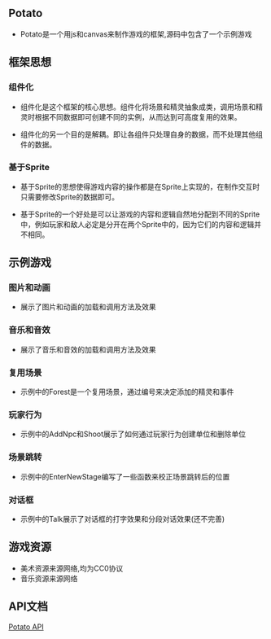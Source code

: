 ## Potato

   * Potato是一个用js和canvas来制作游戏的框架,源码中包含了一个示例游戏

## 框架思想

  ### 组件化

   * 组件化是这个框架的核心思想。组件化将场景和精灵抽象成类，调用场景和精灵时根据不同数据即可创建不同的实例，从而达到可高度复用的效果。

   * 组件化的另一个目的是解耦。即让各组件只处理自身的数据，而不处理其他组件的数据。

  ### 基于Sprite

   * 基于Sprite的思想使得游戏内容的操作都是在Sprite上实现的，在制作交互时只需要修改Sprite的数据即可。  

   * 基于Sprite的一个好处是可以让游戏的内容和逻辑自然地分配到不同的Sprite中，例如玩家和敌人必定是分开在两个Sprite中的，因为它们的内容和逻辑并不相同。

## 示例游戏

  ### 图片和动画

   * 展示了图片和动画的加载和调用方法及效果

  ### 音乐和音效

   * 展示了音乐和音效的加载和调用方法及效果

  ### 复用场景

   * 示例中的Forest是一个复用场景，通过编号来决定添加的精灵和事件

  ### 玩家行为

   * 示例中的AddNpc和Shoot展示了如何通过玩家行为创建单位和删除单位

  ### 场景跳转

   * 示例中的EnterNewStage编写了一些函数来校正场景跳转后的位置

  ### 对话框

   * 示例中的Talk展示了对话框的打字效果和分段对话效果(还不完善)

## 游戏资源

   * 美术资源来源网络,均为CC0协议
   * 音乐资源来源网络

## API文档

   [Potato API](https://www.yuque.com/books/share/662514e0-513d-44b6-9f95-343b279351b8?#)

